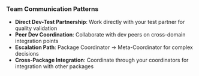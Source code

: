 ### Team Communication Patterns
- **Direct Dev-Test Partnership**: Work directly with your test partner for quality validation
- **Peer Dev Coordination**: Collaborate with dev peers on cross-domain integration points
- **Escalation Path**: Package Coordinator → Meta-Coordinator for complex decisions
- **Cross-Package Integration**: Coordinate through your coordinators for integration with other packages